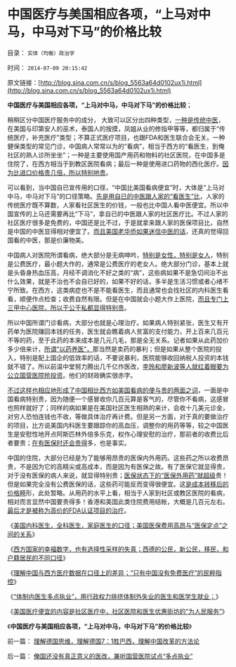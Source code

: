 # 中国医疗与美国相应各项，“上马对中马，中马对下马”的价格比较

目录： `实体（均衡）政治学` 

时间： `2014-07-09 20:15:42` 

原文链接：[http://blog.sina.com.cn/s/blog_5563a64d0102ux1i.html](http://blog.sina.com.cn/s/blog_5563a64d0102ux1i.html)

**中国医疗与美国相应各项，“上马对中马，中马对下马”的价格比较**；

稍稍区分中国医疗服务中的成分，
大致可以区分出四种类型，[一种是传统中医](../../../2008/10/19/避免行政干预强行推销中医作为医疗保障.md)，在美国与印第安人的巫术，泰国人的按摸，凤姐从业的修指甲等等，都归属于“传统医疗，补充医疗”类型；不算正式医疗项目，也跟FDA和医生联合会无关。一种健保类型的常见门诊，中国病人常常以为的“看病”，相当于西方的“看医生，到俺社区的熟人诊所坐坐”；一种是主要使用国产用药和物料的社区医院，在中国多是住院了，在西方相当于到教区医院看病；最后一种是使用进口药物的西化医疗。[因为比进口价格贵几倍，所以特别地贵](../../../2014/7/8/民粹公知“西方医疗免费，高福利”，全部是口径迥异的乌托邦.md)。

可以看到，当中国自已宣传用的口径，“中国比美国看病便宜”时，大体是“上马对中马，中马对下马”的口径策略。[先是用自已的中医跟人家的“看医生”比](../../../2009/5/13/中医是理论，西医是检查标准；.md)，人家的传统医疗既不算数，人家看社区医生的价钱，一般也比中国人看中医便宜。所以中国宣传的上马还需要再比“下马”，拿自已的中医跟人家的社区医疗比。不过人家的社区医疗很多是免费的，中国还是比不过，于是就拿来跟人家的医保项目比，自然是中国的中医显得相对便宜了。[而且美国老华侨如果迷信中医的话](../../../2014/1/9/（侨民的民粹＝（传统大国情怀）／族群数目比例）公式衡量“爱国华侨”.md)，还真的觉得回国看的中医，那是价廉物美。

中国病人对医院所谓看病，绝大部分是无病呻吟，[特别是女性，特别是女人](../../../2013/12/29/女权运动是特权贵族的民粹运动,借口“男女歧视”的“女人法则”.md)，特别是公费医疗，最小题大作的，通常是公费医疗的老女人。绝大部分门诊，基本上就是头昏身热血压高，月经不调消化不好之类的“病”，这些病如果不是急切间治不出什么效果，就是不治也不会自已好的，如果不好的话，多半是生活习惯或者心绪不宁所致。在西方，这类病症也不是不能看医生，而且通常也会找社区的内科医生看看，顺便作点检查；收费自然有限。但是在中国就会小题大作上医院，[而且专门上三甲中心医院，所以于公于私都显得特别贵](../../../2010/7/15/我国医疗行业现状；四类医院的“医改”处境.md)。

所以中国所谓门诊看病，大部分也就是心理治疗。如果病人特别紧张，医生又有开药单为医院赚回本钱的任务，医生就会瞧着病人贫富的支付能力，开上百来几百元不等的药，至于此药的本来成本是几元几毛，那是全无关系。记者如果从此药加价多少倍来计，[所谓“以药养医”，](../../../2012/5/1/“以药养医”的经济流程.md)那当然是卖药的暴利；但是如果从整个医院的投入，特别是配上国企的低效率的话，不要说暴利，医院能够收回纳税人投资的本钱就不错了。所以前温中堂努力腾出几千亿作医改，[李玲和廖新波等人就红着眼要为公立国营医院抢投资](../../../2014/1/29/“公务员加薪”的医疗版，愚民“看不起病”是自作自受.md)。他们的财政确实很赤字。

[不过这样也相应地形成了中国相比西方如美国看病的便与贵的两面之词](../../../2014/2/7/美国医疗既是便宜的也是昂贵的逻辑统一；.md)，一面是中国看病特别贵，因为随便一个感冒收你几百元算是客气的，尽管你不看病，这感冒也照样就好了；同样的病如果是在美国社区医生相熟的来计，会收十几美元诊金，对穷人恐怕连钱也不收，等做具体治疗再计费。但是另一方面，对于真的要做治疗的项目，比方说美国内科医生要跟踪你的高血压，调整你的用药等等，较之中国医生是安慰性地开点阿斯匹林外倍多乐克，权作心理安慰的治疗，那前者的收费比后者要贵；[在有医保时还会贵得](../../../2014/7/8/民粹公知“西方医疗免费，高福利”，全部是口径迥异的乌托邦.md)多，也是事实。

中国的住院，大部分已经是为了能够用昂贵的医保内外用药。这些药之所以收费昂贵，不是因为它的高精尖或高成本，而是因为有医保之故。有了医保它就显得贵，对于没有医保的病人来说，就显得特别贵；[医保状态下的“医保外用药”就超级](../../../2012/4/24/索取“公费医疗保障”的通往奴役之路.md)贵！但是如果完全没有公费医保的话，这些药可能反而变得很便宜。这[是成本转移后的价格畸](../../../2012/4/24/医疗保障水平越高，穷人越是看不起病.md)形，此处暂略。从用药的水平上看，相当于人家到社区或教区医院的看病，相对而言显然中国要贵得多！香港和美国此类住院费用结帐，大概是几百元左右。[最后才是被称为高价的FDA认证项目的治疗](../../../2011/6/10/FDA监管越多越没有公益.md)。

《[美国内科医生，全科医生，家庭医生的口径；美国医保费用高昂与“医保定点”之间的关系](../../../2014/2/9/美国医生的口径，美国医保费用高昂与“医保定点”之间的关系.md)》

《[西方国家的幸福数字，也有选择性采样的失真；西德的公民，新公民，移民，和户籍居民的不同口径](../../../2014/3/26/西德的公民，新公民，移民，和户籍居民的不同口径；.md)》

《[理解中国与西方医疗数据在口径上的差异；“只有中国没有免费医疗”的民粹指控](../../../2014/6/26/免费医疗的真相，没有社区生活的中国.md)》

《[“体制内医生多点执业”，用行政权力排挤体制外失业的医生和医学生就业；](../../../2014/7/5/俺国还没有真正意义的医改，兼听国营医院试点“多点执业”.md)》

《[美国医疗便宜的内容是社区医疗中，社区医院和医生优惠街坊的“为人民服务”](../../../2014/7/8/民粹公知“西方医疗免费，高福利”，全部是口径迥异的乌托邦.md)》

《**中国医疗与美国相应各项，“上马对中马，中马对下马”的价格比较**》

前一篇： [理解德国思维，理解德国7：1胜巴西，理解中国改革的方法论](../../../2014/7/9/理解德国思维，理解德国7：1胜巴西，理解中国改革的方法论.md)

后一篇： [俺国还没有真正意义的医改，兼听国营医院试点“多点执业”](../../../2014/7/5/俺国还没有真正意义的医改，兼听国营医院试点“多点执业”.md)

